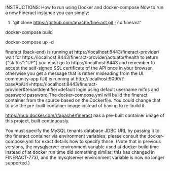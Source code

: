 INSTRUCTIONS: How to run using Docker and docker-compose
Now to run a new Fineract instance you can simply:

1. 'git clone https://github.com/apache/fineract.git ; cd fineract'

docker-compose build

docker-compose up -d

fineract (back-end) is running at https://localhost:8443/fineract-provider/
wait for https://localhost:8443/fineract-provider/actuator/health to return {"status":"UP"}
you must go to https://localhost:8443 and remember to accept the self-signed SSL certificate of the API once in your browser, otherwise you get a message that is rather misleading from the UI.
community-app (UI) is running at http://localhost:9090/?baseApiUrl=https://localhost:8443/fineract-provider&tenantIdentifier=default
login using default username mifos and password password
The docker-compose.yml will build the fineract container from the source based on the Dockerfile. You could change that to use the pre-built container image instead of having to re-build it.

https://hub.docker.com/r/apache/fineract has a pre-built container image of this project, built continuously.

You must specify the MySQL tenants database JDBC URL by passing it to the fineract container via environment variables; please consult the docker-compose.yml for exact details how to specify those. (Note that in previous versions, the mysqlserver environment variable used at docker build time instead of at docker run time did something similar; this has changed in FINERACT-773), and the mysqlserver environment variable is now no longer supported.)
